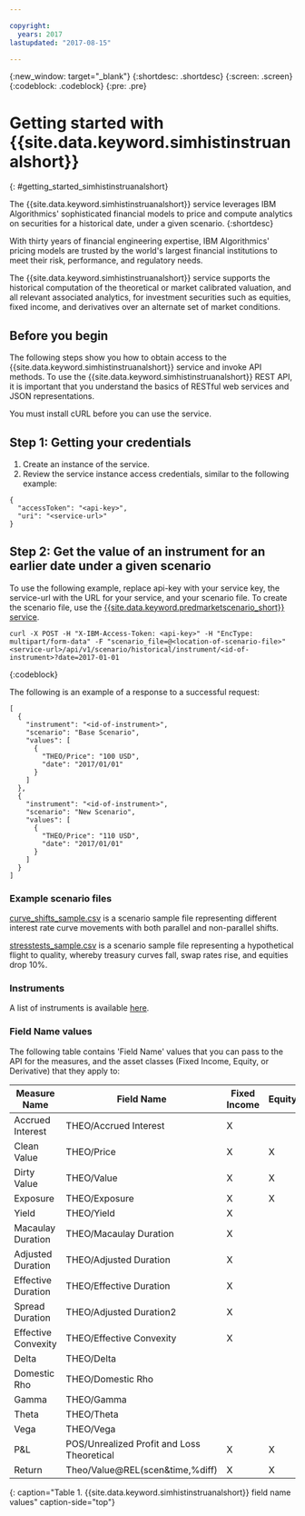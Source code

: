 ```yaml
---

copyright:
  years: 2017
lastupdated: "2017-08-15"

---
```

{:new_window: target="_blank"}
{:shortdesc: .shortdesc}
{:screen: .screen}
{:codeblock: .codeblock}
{:pre: .pre}

# Getting started with {{site.data.keyword.simhistinstruanalshort}} 
{: #getting_started_simhistinstruanalshort}

The {{site.data.keyword.simhistinstruanalshort}} service leverages IBM Algorithmics' sophisticated financial models to price and compute analytics on securities for a historical date, under a given scenario.
{:shortdesc}

With thirty years of financial engineering expertise, IBM Algorithmics' pricing models are trusted by the world's largest financial institutions to meet their risk, performance, and regulatory needs.

The {{site.data.keyword.simhistinstruanalshort}} service supports the historical computation of the theoretical or market calibrated valuation, and all relevant associated analytics, for investment securities such as equities, fixed income, and derivatives over an alternate set of market conditions.

## Before you begin

The following steps show you how to obtain access to the {{site.data.keyword.simhistinstruanalshort}} service and invoke API methods. To use the {{site.data.keyword.simhistinstruanalshort}} REST API, it is important that you understand the basics of RESTful web services and JSON representations.

You must install cURL before you can use the service.

## Step 1: Getting your credentials

1. Create an instance of the service.
2. Review the service instance access credentials, similar to the following example:
```
{
  "accessToken": "<api-key>",
  "uri": "<service-url>"
}
```

## Step 2: Get the value of an instrument for an earlier date under a given scenario

To use the following example, replace api-key with your service key, the service-url with the URL for your service, and your scenario file. To create the scenario file, use the [{{site.data.keyword.predmarketscenario_short}} service](/docs/services/PredictiveMarketScenarios/index.html).

```
curl -X POST -H "X-IBM-Access-Token: <api-key>" -H "EncType: multipart/form-data" -F "scenario_file=@<location-of-scenario-file>" <service-url>/api/v1/scenario/historical/instrument/<id-of-instrument>?date=2017-01-01
```

{:codeblock}

The following is an example of a response to a successful request:

```
[
  {
    "instrument": "<id-of-instrument>",
    "scenario": "Base Scenario",
    "values": [
      {
        "THEO/Price": "100 USD",
        "date": "2017/01/01"
      }
    ]
  },
  {
    "instrument": "<id-of-instrument>",
    "scenario": "New Scenario",
    "values": [
      {
        "THEO/Price": "110 USD",
        "date": "2017/01/01"
      }
    ]
  }
]
```

### Example scenario files

[curve_shifts_sample.csv](http://public.dhe.ibm.com/software/analytics/solutions/en/fintech/curve_shifts_sample.csv) is a scenario sample file representing different interest rate curve movements with both parallel and non-parallel shifts.

[stresstests_sample.csv](http://public.dhe.ibm.com/software/analytics/solutions/en/fintech/stresstests_sample.csv) is a scenario sample file representing a hypothetical flight to quality, whereby treasury curves fall, swap rates rise, and equities drop 10%.

### Instruments

A list of instruments is available [here](http://public.dhe.ibm.com/software/analytics/solutions/en/fintech/Sample_Instrument_Universe.xlsx).

### Field Name values

The following table contains 'Field Name' values that you can pass to the API for the measures, and the asset classes (Fixed Income, Equity, or Derivative) that they apply to:

|Measure Name|Field Name|Fixed Income|Equity|Derivatives|
|------------|----------|------------|------|-----------|
|Accrued Interest|THEO/Accrued Interest|X| | |
|Clean Value|THEO/Price|X|X|X|
|Dirty Value|THEO/Value|X|X|X|
|Exposure|THEO/Exposure|X|X|X|
|Yield|THEO/Yield|X| | |
|Macaulay Duration|THEO/Macaulay Duration|X| |X|
|Adjusted Duration|THEO/Adjusted Duration|X| |X|
|Effective Duration|THEO/Effective Duration|X| |X|
|Spread Duration|THEO/Adjusted Duration2|X| |X|
|Effective Convexity|THEO/Effective Convexity|X| |X|
|Delta|THEO/Delta| | |X|
|Domestic Rho|THEO/Domestic Rho| | |X|
|Gamma|THEO/Gamma| | |X|
|Theta|THEO/Theta| | |X|
|Vega|THEO/Vega| | |X|
|P&L|POS/Unrealized Profit and Loss Theoretical|X|X|X|
|Return|Theo/Value@REL(scen&time,%diff)|X|X|X|
{: caption="Table 1. {{site.data.keyword.simhistinstruanalshort}} field name values" caption-side="top"}
